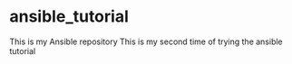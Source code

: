 # ansible_tutorial

This is my Ansible repository
This is my second time of trying the ansible tutorial
